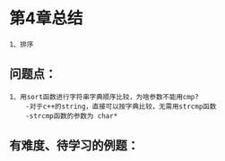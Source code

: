 # 第4章总结
    1、排序
## 问题点：
    1、用sort函数进行字符串字典顺序比较，为啥参数不能用cmp?
        -对于c++的string，直接可以按字典比较，无需用strcmp函数
        -strcmp函数的参数为 char* 

## 有难度、待学习的例题：